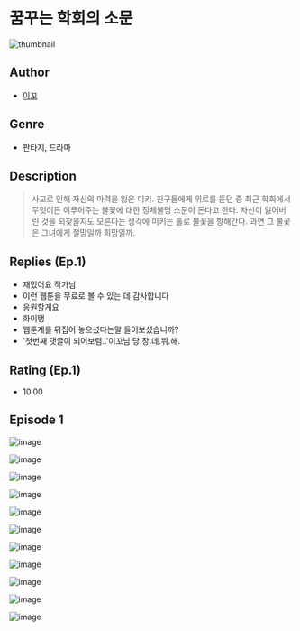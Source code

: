 # 꿈꾸는 학회의 소문
![thumbnail](https://image-comic.pstatic.net/user_contents_data/challenge_comic/2023/05/23/366791/upload_7219611271198422072_480x623.jpeg)

## Author
- [이꼬](https://comic.naver.com/artistTitle?id=366791)

## Genre
- 판타지, 드라마

## Description
> 사고로 인해 자신의 마력을 잃은 미키. 친구들에게 위로를 듣던 중 최근 학회에서 무엇이든 이루어주는 불꽃에 대한 정체불명 소문이 돈다고 한다. 자신이 잃어버린 것을 되찾을지도 모른다는 생각에 미키는 홀로 불꽃을 향해간다. 과연 그 불꽃은 그녀에게 절망일까 희망일까.

## Replies (Ep.1)
- 재밌어요 작가님
- 이런 웹툰을 무료로 볼 수 있는 데 감사합니다
- 응원할게요
- 화이탱
- 웹툰계를 뒤집어 놓으셨다는말 들어보셨습니까?
- '첫번째 댓글이 되어보렴..'이꼬님 당.장.데.뷔.해.

## Rating (Ep.1)
- 10.00

## Episode 1
![image](https://image-comic.pstatic.net/user_contents_data/challenge_comic/2023/05/23/366791/upload_7075209127838167349.jpeg)

![image](https://image-comic.pstatic.net/user_contents_data/challenge_comic/2023/05/23/366791/upload_4049353103113807157.jpeg)

![image](https://image-comic.pstatic.net/user_contents_data/challenge_comic/2023/05/23/366791/upload_3978985471335347761.jpeg)

![image](https://image-comic.pstatic.net/user_contents_data/challenge_comic/2023/05/23/366791/upload_7378134665752883767.jpeg)

![image](https://image-comic.pstatic.net/user_contents_data/challenge_comic/2023/05/23/366791/upload_7089844696913162803.jpeg)

![image](https://image-comic.pstatic.net/user_contents_data/challenge_comic/2023/05/23/366791/upload_3688842158995223398.jpeg)

![image](https://image-comic.pstatic.net/user_contents_data/challenge_comic/2023/05/23/366791/upload_3834923068488757815.jpeg)

![image](https://image-comic.pstatic.net/user_contents_data/challenge_comic/2023/05/23/366791/upload_7075492986437776486.jpeg)

![image](https://image-comic.pstatic.net/user_contents_data/challenge_comic/2023/05/23/366791/upload_3761126253183447346.jpeg)

![image](https://image-comic.pstatic.net/user_contents_data/challenge_comic/2023/05/23/366791/upload_3760848952173683511.jpeg)

![image](https://image-comic.pstatic.net/user_contents_data/challenge_comic/2023/05/23/366791/upload_7305228257462597944.jpeg)

